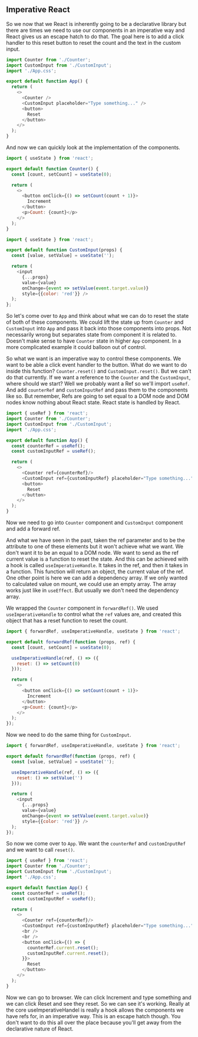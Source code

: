 ## Imperative React

So we now that we React is inherently going to be a declarative library but there are times we need to use our components in an imperative way and React gives us an escape hatch to do that. The goal here is to add a click handler to this reset button to reset the count and the text in the custom input.

```js
import Counter from './Counter';
import CustomInput from './CustomInput';
import './App.css';

export default function App() {
  return (
    <>
      <Counter />
      <CustomInput placeholder="Type something..." />  
      <button>
        Reset
      </button>
    </>
  );
}
```

And now we can quickly look at the implementation of the components.

```js
import { useState } from 'react';

export default function Counter() {
  const [count, setCount] = useState(0);

  return (
    <>
      <button onClick={() => setCount(count + 1)}>
        Increment
      </button>
      <p>Count: {count}</p>
    </>
  );
}
```

```js
import { useState } from 'react';

export default function CustomInput(props) {
  const [value, setValue] = useState('');

  return (
    <input
      {...props}
      value={value}
      onChange={event => setValue(event.target.value)}
      style={{color: 'red'}} />
  );
};
```

So let's come over to `App` and think about what we can do to reset the state of both of these components. We could lift the state up from `Counter` and `CustomInput` into `App` and pass it back into those components into props. Not necessarily wrong but separates state from component it is related to. Doesn't make sense to have `Counter` state in higher `App` component. In a more complicated example it could balloon out of control.

So what we want is an imperative way to control these components. We want to be able a click event handler to the button. What do we want to do inside this function? `Counter.reset()` and `CustomInput.reset()`. But we can't do that currently. If we want a reference to the `Counter` and the `CustomInput`, where should we start? Well we probably want a Ref so we'll import `useRef`. And add `counterRef` and `customInputRef` and pass them to the components like so. But remember, Refs are going to set equal to a DOM node and DOM nodes know nothing about React state. React state is handled by React.

```js
import { useRef } from 'react';
import Counter from './Counter';
import CustomInput from './CustomInput';
import './App.css';

export default function App() {
  const counterRef = useRef();
  const customInputRef = useRef();

  return (
    <>
      <Counter ref={counterRef}/>
      <CustomInput ref={customInputRef} placeholder="Type something..." />  
      <button>
        Reset
      </button>
    </>
  );
}
```


Now we need to go into `Counter` component and `CustomInput` component and add a forward ref.

And what we have seen in the past, taken the ref parameter and to be the attribute to one of these elements but it won't achieve what we want. We don't want it to be an equal to a DOM node. We want to send as the ref current value is a function to reset the state. And this can be achieved with a hook is called `useImperativeHandle`. It takes in the ref, and then it takes in a function. This function will return an object, the current value of the ref. One other point is here we can add a dependency array. If we only wanted to calculated value on mount, we could use an empty array. The array works just like in `useEffect`. But usually we don't need the dependency array.

We wrapped the `Counter` component in `forwardRef()`. We used `useImperativeHandle` to control what the `ref` values are, and created this object that has a reset function to reset the count.

```js
import { forwardRef, useImperativeHandle, useState } from 'react';

export default forwardRef(function (props, ref) {
  const [count, setCount] = useState(0);

  useImperativeHandle(ref, () => ({
    reset: () => setCount(0)
  }));

  return (
    <>
      <button onClick={() => setCount(count + 1)}>
        Increment
      </button>
      <p>Count: {count}</p>
    </>
  );
});
```

Now we need to do the same thing for `CustomInput`.

```js
import { forwardRef, useImperativeHandle, useState } from 'react';

export default forwardRef(function (props, ref) {
  const [value, setValue] = useState('');

  useImperativeHandle(ref, () => ({
    reset: () => setValue('')
  }));

  return (
    <input
      {...props}
      value={value}
      onChange={event => setValue(event.target.value)}
      style={{color: 'red'}} />
  );
});
```

So now we come over to `App`. We want the `counterRef` and `customInputRef` and we want to call `reset()`.

```js
import { useRef } from 'react';
import Counter from './Counter';
import CustomInput from './CustomInput';
import './App.css';

export default function App() {
  const counterRef = useRef();
  const customInputRef = useRef();

  return (
    <>
      <Counter ref={counterRef}/>
      <CustomInput ref={customInputRef} placeholder="Type something..." />  
      <br />
      <br />
      <button onClick={() => {
        counterRef.current.reset();
        customInputRef.current.reset();
      }}>
        Reset
      </button>
    </>
  );
}
```

Now we can go to browser. We can click Increment and type something and we can click Reset and see they reset. So we can see it's working. Really at the core useImperativeHandel is really a hook allows the components we have refs for, in an imperative way. This is an escape hatch though. You don't want to do this all over the place because you'll get away from the declarative nature of React.
